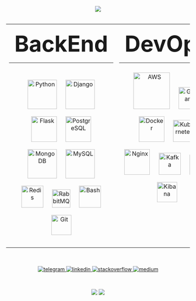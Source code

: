 <div align="center">
<img src="https://github-readme-stats.vercel.app/api?username=inmate37&border_radius=0&text_bold=true&rank_icon=default&include_all_commits=true&hide_title=true&line_height=30&card_width=800&theme=ambient_gradient&show_icons=true&show=reviews,discussions_started,discussions_answered,prs_merged,prs_merged_percentage">
</div>
<br/>

<div align="center">
<table>
<tr>
<td valign="top" width="400">
<div align="center"><h3 style="margin:15px 15px 15px 15px; font-size:60px; font-weight:bold">BackEnd</h3></div><hr><br/>
<div align="center">
<a href="https://www.python.org/" target="_blank"><img style="margin: 10px" src="https://profilinator.rishav.dev/skills-assets/python-original.svg" alt="Python" height="80" /></a>
<a href="https://www.djangoproject.com/" target="_blank"><img style="margin: 10px" src="https://profilinator.rishav.dev/skills-assets/django-original.svg" alt="Django" height="80" /></a>
<a href="https://flask.palletsprojects.com/" target="_blank"><img style="margin: 10px" src="https://profilinator.rishav.dev/skills-assets/flask.png" alt="Flask" height="70" /></a>
<a href="https://www.postgresql.org/" target="_blank"><img style="margin: 10px" src="https://profilinator.rishav.dev/skills-assets/postgresql-original-wordmark.svg" alt="PostgreSQL" height="70" /></a>
<a href="https://www.mongodb.com/" target="_blank"><img style="margin: 10px" src="https://profilinator.rishav.dev/skills-assets/mongodb-original-wordmark.svg" alt="MongoDB" height="80" /></a>
<a href="https://www.mysql.com/" target="_blank"><img style="margin: 10px" src="https://profilinator.rishav.dev/skills-assets/mysql-original-wordmark.svg" alt="MySQL" height="80" /></a>
<a href="https://redis.io/" target="_blank"><img style="margin: 10px" src="https://profilinator.rishav.dev/skills-assets/redis-original-wordmark.svg" alt="Redis" height="60" /></a>
<a href="https://www.rabbitmq.com/" target="_blank"><img style="margin: 10px" src="https://profilinator.rishav.dev/skills-assets/rabbitmq-icon.svg" alt="RabbitMQ" height="50" /></a>
<a href="https://www.gnu.org/software/bash/" target="_blank"><img style="margin: 10px" src="https://profilinator.rishav.dev/skills-assets/gnu_bash-icon.svg" alt="Bash" height="60" /></a>
<a href="https://github.com/" target="_blank"><img style="margin: 10px" src="https://profilinator.rishav.dev/skills-assets/git-scm-icon.svg" alt="Git" height="55" /></a>
<br/><br/>
</div>
</td>
<td valign="top" width="400">
<div align="center"><h3 style="margin:15px 15px 15px 15px; font-size:60px; font-weight:bold">DevOps</h3></div><hr>
<div align="center">
<a href="https://aws.amazon.com/" target="_blank"><img style="margin: 10px" src="https://profilinator.rishav.dev/skills-assets/amazonwebservices-original-wordmark.svg" alt="AWS" height="100" /></a>
<a href="https://grafana.com/" target="_blank"><img style="margin: 10px" src="https://profilinator.rishav.dev/skills-assets/grafana.png" alt="Grafana" height="60" /></a>
<a href="https://www.docker.com/" target="_blank"><img style="margin: 10px" src="https://profilinator.rishav.dev/skills-assets/docker-original-wordmark.svg" alt="Docker" height="70" /></a>
<a href="https://kubernetes.io/" target="_blank"><img style="margin: 10px" src="https://profilinator.rishav.dev/skills-assets/kubernetes-icon.svg" alt="Kubernetes" height="60" /></a>
<a href="https://www.nginx.com/" target="_blank"><img style="margin: 10px" src="https://profilinator.rishav.dev/skills-assets/nginx-original.svg" alt="Nginx" height="70" /></a>
<a href="https://kafka.apache.org/" target="_blank"><img style="margin: 10px" src="https://profilinator.rishav.dev/skills-assets/apache_kafka-icon.svg" alt="Kafka" height="60" /></a>
<a href="https://www.elastic.co/" target="_blank"><img style="margin: 10px" src="https://profilinator.rishav.dev/skills-assets/elasticsearch.png" alt="Elastic Search" height="55" /></a>
<a href="https://www.elastic.co/kibana/" target="_blank"><img style="margin: 10px" src="https://profilinator.rishav.dev/skills-assets/kibana.png" alt="Kibana" height="55" /></a>
<br/>
</div>
</td>
</tr>
</table>
<div>
<br/><br/>

<div align="center">
<a href="https://t.me/inmate37" target="_blank">
<img src=https://img.shields.io/badge/telegram-2CA5E0.svg?&style=for-the-badge&logo=telegram&logoColor=white alt=telegram style="margin-bottom: 10px;" />
</a>
<a href="https://www.linkedin.com/in/inmate37/" target="_blank">
<img src=https://img.shields.io/badge/linkedin-%231E77B5.svg?&style=for-the-badge&logo=linkedin&logoColor=white alt=linkedin style="margin-bottom: 10px;" />
</a>
<a href="https://stackoverflow.com/users/8023836/inmate37" target="_blank">
<img src=https://img.shields.io/badge/stackoverflow-%23F28032.svg?&style=for-the-badge&logo=stackoverflow&logoColor=white alt=stackoverflow style="margin-bottom: 10px;" />
</a>
<a href="https://medium.com/@inmate37" target="_blank">
<img src=https://img.shields.io/badge/medium-%23292929.svg?&style=for-the-badge&logo=medium&logoColor=white alt=medium style="margin-bottom: 10px;" />
</a>
</div>
<br/><br/>

<div align="center">
<a href="http://news.rr.nihalnavath.com/posts/boulderbugle-b5cc9f81" target="_blank" style="display: inline-block;"><img src="https://img.shields.io/badge/Donate-PayPal-blue.svg?style=flat-square&logo=paypal" align="center"/></a>
<a href="http://news.rr.nihalnavath.com/posts/liberapay-e55334a6" target="_blank" style="display: inline-block;"><img src="https://img.shields.io/badge/Donate-Liberapay-f6c915.svg?style=flat-square&logo=liberapay" align="center"/></a>
</div>
<br/><br/>
